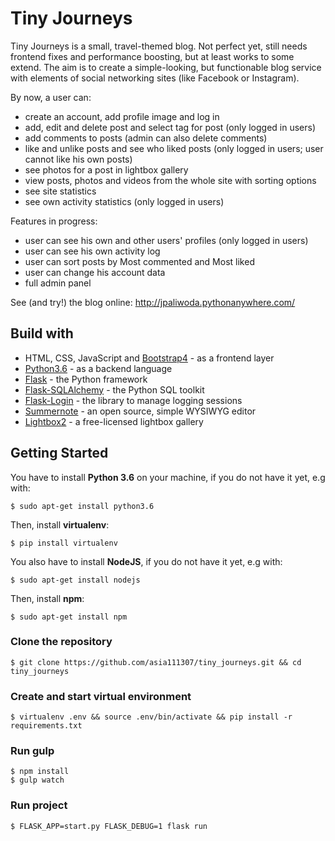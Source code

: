 # Tiny Journeys

Tiny Journeys is a small, travel-themed blog. Not perfect yet, still needs frontend fixes and performance boosting, but at least works to some extend. The aim is to create a simple-looking, but functionable blog service with elements of social networking sites (like Facebook or Instagram). 

By now, a user can:
- create an account, add profile image and log in
- add, edit and delete post and select tag for post (only logged in users)
- add comments to posts (admin can also delete comments)
- like and unlike posts and see who liked posts (only logged in users; user cannot like his own posts)
- see photos for a post in lightbox gallery
- view posts, photos and videos from the whole site with sorting options
- see site statistics
- see own activity statistics (only logged in users)

Features in progress:
- user can see his own and other users' profiles (only logged in users)
- user can see his own activity log
- user can sort posts by Most commented and Most liked
- user can change his account data
- full admin panel 


See (and try!) the blog online: http://jpaliwoda.pythonanywhere.com/

## Build with
- HTML, CSS, JavaScript and [Bootstrap4](https://getbootstrap.com/docs/4.3/getting-started/introduction/) - as a frontend layer
- [Python3.6](https://www.python.org/) - as a backend language
- [Flask](https://palletsprojects.com/p/flask/) - the Python framework
- [Flask-SQLAlchemy](https://flask-sqlalchemy.palletsprojects.com/en/2.x/) - the Python SQL toolkit
- [Flask-Login](https://flask-login.readthedocs.io/en/latest/) - the library to manage logging sessions
- [Summernote](https://summernote.org/) - an open source, simple WYSIWYG editor
- [Lightbox2](https://lokeshdhakar.com/projects/lightbox2/) - a free-licensed lightbox gallery


## Getting Started

You have to install **Python 3.6** on your machine, if you do not have it yet, e.g with: 
    
    $ sudo apt-get install python3.6

Then, install **virtualenv**:

    $ pip install virtualenv 


You also have to install **NodeJS**, if you do not have it yet, e.g with: 

    $ sudo apt-get install nodejs

Then, install **npm**:

    $ sudo apt-get install npm

### Clone the repository
    $ git clone https://github.com/asia111307/tiny_journeys.git && cd tiny_journeys

### Create and start virtual environment
    $ virtualenv .env && source .env/bin/activate && pip install -r requirements.txt

### Run gulp
    $ npm install
    $ gulp watch

### Run project
    $ FLASK_APP=start.py FLASK_DEBUG=1 flask run
